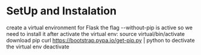 # SetUp and Instalation
create a virtual environment for Flask
the flag --without-pip is active so we need to install it after
activate the virtual env: 
source virtual/bin/activate
download pip
curl https://bootstrap.pypa.io/get-pip.py | python
to dectivate the virtual env
deactivate